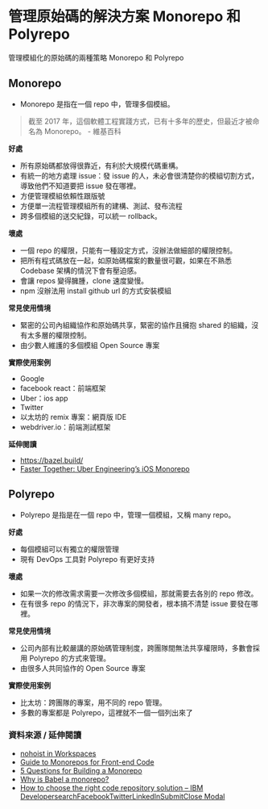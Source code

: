 # 管理原始碼的解決方案 Monorepo 和 Polyrepo

管理模組化的原始碼的兩種策略 Monorepo 和 Polyrepo

## Monorepo

- Monorepo 是指在一個 repo 中，管理多個模組。

> 截至 2017 年，這個軟體工程實踐方式，已有十多年的歷史，但最近才被命名為 Monorepo。 - 維基百科

**好處**

- 所有原始碼都放得很靠近，有利於大規模代碼重構。
- 有統一的地方處理 issue：發 issue 的人，未必會很清楚你的模組切割方式，導致他們不知道要把 issue 發在哪裡。
- 方便管理模組依賴性跟版號
- 方便單一流程管理模組所有的建構、測試、發布流程
- 跨多個模組的送交紀錄，可以統一 rollback。

**壞處**

- 一個 repo 的權限，只能有一種設定方式，沒辦法做細部的權限控制。
- 把所有程式碼放在一起，如原始碼檔案的數量很可觀，如果在不熟悉 Codebase 架構的情況下會有壓迫感。
- 會讓 repos 變得臃腫，clone 速度變慢。
- npm 沒辦法用 install github url 的方式安裝模組

**常見使用情境**

- 緊密的公司內組織協作和原始碼共享，緊密的協作且擁抱 shared 的組織，沒有太多層的權限控制。
- 由少數人維護的多個模組 Open Source 專案

**實際使用案例**

- Google
- facebook react：前端框架
- Uber：ios app
- Twitter
- 以太坊的 remix 專案：網頁版 IDE
- webdriver.io：前端測試框架

**延伸閱讀**

- <https://bazel.build/>
- [Faster Together: Uber Engineering’s iOS Monorepo](https://eng.uber.com/ios-monorepo/)

## Polyrepo

- Polyrepo 是指是在一個 repo 中，管理一個模組，又稱 many repo。

**好處**

- 每個模組可以有獨立的權限管理
- 現有 DevOps 工具對 Polyrepo 有更好支持

**壞處**

- 如果一次的修改需求需要一次修改多個模組，那就需要去各別的 repo 修改。
- 在有很多 repo 的情況下，非次專案的開發者，根本搞不清楚 issue 要發在哪裡。

**常見使用情境**

- 公司內部有比較嚴講的原始碼管理制度，跨團隊間無法共享權限時，多數會採用 Polyrepo 的方式來管理。
- 由很多人共同協作的 Open Source 專案

**實際使用案例**

- 比太坊：跨團隊的專案，用不同的 repo 管理。
- 多數的專案都是 Polyrepo，這裡就不一個一個列出來了

### 資料來源 / 延伸閱讀

- [nohoist in Workspaces](https://yarnpkg.com/blog/2018/02/15/nohoist/)
- [Guide to Monorepos for Front-end Code](https://www.toptal.com/front-end/guide-to-monorepos)
- [5 Questions for Building a Monorepo](https://codeburst.io/5-questions-for-building-a-monorepo-ab6a2010ba0a)
- [Why is Babel a monorepo?](https://github.com/babel/babel/blob/master/doc/design/monorepo.md)
- [How to choose the right code repository solution – IBM DevelopersearchFacebookTwitterLinkedInSubmitClose Modal](https://developer.ibm.com/blogs/how-to-choose-the-right-code-repository-solution/)
